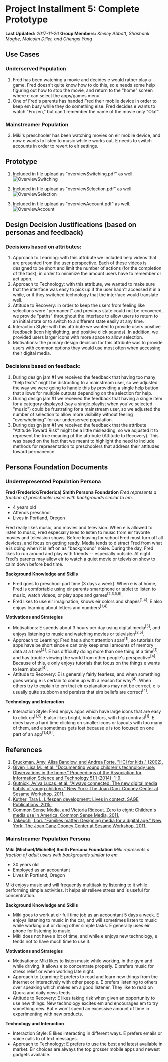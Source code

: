 # Project Installment 5: Complete Prototype

**Last Updated:** *2017-11-20*
**Group Members:** *Keeley Abbott, Shashank Moghe, Malcolm Diller, and Chengxi Yang*

## Use Cases
### Underserved Population
1. Fred has been watching a movie and decides e would rather play a game. Fred doesn't quite know how to do this, so e needs some help figuring out how to stop the movie, and return to the "home" screen where e can select the apps/games menu.
2. One of Fred's parents has handed Fred their mobile device in order to keep em busy while they do something else. Fred decides e wants to watch "Frozen," but can't remember the name of the movie only "Olaf".

### Mainstreamer Population
3. Miki's preschooler has been watching movies on eir mobile device, and now e wants to listen to music while e works out. E needs to switch accounts in order to revert to eir settings.

## Prototype
1. Included in file upload as "overviewSwitching.pdf" as well.
![OverviewSwitching](mediaSwitching_iPhone/overviewSwitching.png)

<div class="page-break"></div>

2. Included in file upload as "overviewSelection.pdf" as well.
![OverviewSelection](mediaSelection_iPhone/overviewSelection.png)

3. Included in file upload as "overviewAccount.pdf" as well.
![OverviewAccount](accountSwitching_iPhone/overviewAccount.png)

<div class="page-break"></div>
  
## Design Decision Justifications (based on personas and feedback)
### Decisions based on attributes:
  1. Approach to Learning: with this attribute we included help videos that are presented from the user perspective. Each of these videos is designed to be short and limit the number of actions (for the completion of the task), in order to minimize the amount users have to remember or act upon.
  2. Approach to Technology: with this attribute, we wanted to make sure that the interface was easy to pick up if the user hadn't accessed it in a while, or if they switched technology that the interface would translate well.
  3. Attitude to Recovery: in order to keep the users from feeling like selections were "permanent" and previous state could not be recovered, we provide "paths" throughout the interface to allow users to return to an initial state or to switch to a different state easily at any time.
  4. Interaction Style: with this attribute we wanted to provide users positive feedback (icon highlighting, and positive click sounds). In addition, we provided users larger icons with more space to allow selection.
  5. Motivations: the primary design decision for this attribute was to provide users with common options they would use most often when accessing their digital media.

### Decisions based on feedback:
  1. During design jam #1 we received the feedback that having too many "help texts" might be distracting to a mainstream user, so we adjusted the way we were going to handle this by providing a single help button that allows for multiple outputs depending on the selection for help.
  2. During design jam #1 we received the feedback that having a single item for a category displayed (say a single playlist when you've selected "music") could be frustrating for a mainstream user, so we adjusted the number of selection to allow more visibility without feeling "overwhelming" for our underserved population.
  3. During design jam #1 we received the feedback that the attribute "Attitude Toward Risk" might be a little misleading, so we adjusted it to represent the true meaning of the attribute (Attitude to Recovery). This was based on the fact that we meant to highlight the need to include methods for representation to preschoolers that address their attitudes toward permanence.

<div class="page-break"></div>

## Persona Foundation Documents
### Underrepresented Population Persona
**Fred (Frederick/Frederica) Smith Persona Foundation**
_Fred represents a fraction of preschooler users with backgrounds similar to em._

- 4 years old
- Attends preschool
- Lives in Portland, Oregon

Fred really likes music, and movies and television. When e is allowed to listen to music, Fred especially likes to listen to music from eir favorite movies and television shows. Before leaving for school Fred must turn off all devices, and focus on getting ready. Media tends to distract Fred from what e is doing when it is left on as "background" noise. During the day, Fred likes to run around and play with friends -- especially outside. At night Fred's parents may allow eir to watch a quiet movie or television show to calm down before bed time.

**Background Knowledge and Skills**
- Fred goes to preschool part time (3 days a week). When e is at home, Fred is comfortable using eir parents smartphone or tablet to listen to music, watch videos, or play apps and games<sup>[2,3,5,6]</sup>.
- Fred likes to use eir imagination, knows eir colors and shapes<sup>[1,4]</sup>. E also enjoys learning about letters and numbers<sup>[1,4]</sup>.

**Motivations and Strategies**
- Motivations: E spends about 3 hours per day using digital media<sup>[5]</sup>, and enjoys listening to music and watching movies or television<sup>[2,5]</sup>.
- Approach to Learning: Fred has a short attention span<sup>[1]</sup>, so tutorials for apps have be short since e can only keep small amounts of memory data at a time<sup>[4]</sup>. E has difficulty doing more than one thing at a time<sup>[1]</sup>, and has trouble viewing the world from other people's perspective<sup>[4]</sup>. Because of this, e only enjoys tutorials that focus on the things e wants to learn about<sup>[4]</sup>.
- Attitude to Recovery: E is generally fairly fearless, and when something goes wrong e is certain to come up with a reason for why<sup>[4]</sup>. When others try to explain to em that eir explanations may not be correct, e is usually quite stubborn and persists that eirs beliefs are correct<sup>[4]</sup>.

**Technology and Interaction**
- Interaction Style: Fred enjoys apps which have large icons that are easy to click on<sup>[1,5]</sup>. E also likes bright, bold colors, with high contrast<sup>[1]</sup>. E does have a hard time clicking on smaller icons or layouts with too many of them, and e sometimes gets lost because e is too focused on one part of an app<sup>[1,4,5]</sup>.

<div class="page-break"></div>

## References
1. [Bruckman, Amy, Alisa Bandlow, and Andrea Forte. "HCI for kids." (2002).](#bbf02hci)
2. [Given, Lisa M., et al. "Documenting young children's technology use: Observations in the home." Proceedings of the Association for Information Science and Technology 51.1 (2014): 1-9.](#gea14aist)
3. [Gutnick, Aviva Lucas, et al. "Always connected: The new digital media habits of young children." New York: The Joan Ganz Cooney Center at Sesame Workshop. 2011.](#gea11always)
4. [Kuther, Tara L. Lifespan development: Lives in context. SAGE Publications, 2015.](#k15lifespan)
5. [Common Sense Media, and Victoria Rideout. Zero to eight: Children's media use in America. Common Sense Media, 2011.](#v11csm)
6. [Takeuchi, Lori. "Families matter: Designing media for a digital age." New York: The Joan Ganz Cooney Center at Sesame Workshop. 2011.](#t11families)


<div class="page-break"></div>

### Mainstreamer Population Persona
**Miki (Michael/Michelle) Smith Persona Foundation**
_Miki represents a fraction of adult users with backgrounds similar to em._

- 30 years old
- Employed as an accountant
- Lives in Portland, Oregon

Miki enjoys music and will frequently multitask by listening to it while performing simple activities. It helps eir relieve stress and is useful for concentration.

**Background Knowledge and Skills**
- Miki goes to work at eir full time job as an accountant 5 days a week. E enjoys listening to music in the car, and will sometimes listen to music while working out or doing other simple tasks. E generally uses eir phone for listening to music.
- Miki does not have a lot of time, and while e enjoys new technology, e tends not to have much time to use it.

**Motivations and Strategies**
- Motivations: Miki likes to listen music while working, in the gym and while driving. It allows e to concentrate properly. E prefers music for stress relief or when working late night.
- Approach to Learning: E prefers to read and learn new things from the Internet or interactively with other people. E prefers listening to others over speaking which makes em a good listener. They like to read on Quora and daily news feeds.
- Attitude to Recovery: E likes taking risk when given an opportunity to use new things. New technology excites em and encourages em to try something new. But e won't spend an excessive amount of  time in experimenting with new products.

**Technology and Interaction**
- Interaction Style: E likes interacting in different ways. E prefers emails or voice calls to of text messages.
- Approach to Technology: E prefers to use the best and latest available in market. Eir choices are always the top grosser mobile apps and newest gadgets available.
